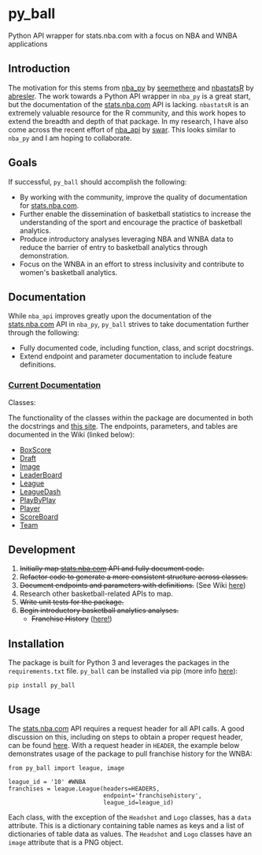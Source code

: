 # py_ball
Python API wrapper for stats.nba.com with a focus on NBA and WNBA applications

## Introduction

The motivation for this stems from [nba_py](https://github.com/seemethere/nba_py) by [seemethere](https://github.com/seemethere) and [nbastatsR](https://github.com/abresler/nbastatR) by [abresler](https://github.com/abresler). The work towards a Python API wrapper in `nba_py` is a great start, but the documentation of the [stats.nba.com](https://stats.nba.com) API is lacking. `nbastatsR` is an extremely valuable resource for the R community, and this work hopes to extend the breadth and depth of that package. In my research, I have also come across the recent effort of [nba_api](https://github.com/swar/nba_api) by [swar](https://github.com/swar). This looks similar to `nba_py` and I am hoping to collaborate.

## Goals

If successful, `py_ball` should accomplish the following:
- By working with the community, improve the quality of documentation for [stats.nba.com](https://stats.nba.com).
- Further enable the dissemination of basketball statistics to increase the understanding of the sport and encourage the practice of basketball analytics.
- Produce introductory analyses leveraging NBA and WNBA data to reduce the barrier of entry to basketball analytics through demonstration.
- Focus on the WNBA in an effort to stress inclusivity and contribute to women's basketball analytics.

## Documentation

While `nba_api` improves greatly upon the documentation of the [stats.nba.com](https://stats.nba.com) API in `nba_py`, `py_ball` strives to take documentation further through the following:
- Fully documented code, including function, class, and script docstrings.
- Extend endpoint and parameter documentation to include feature definitions.

### [Current Documentation](https://github.com/basketballrelativity/py_ball/wiki)

Classes:

The functionality of the classes within the package are documented in both the docstrings and [this site](https://basketballrelativity.github.io/py_ball/_build/html/index.html). The endpoints, parameters, and tables are documented in the Wiki (linked below):

- [BoxScore](https://github.com/basketballrelativity/py_ball/wiki/BoxScore)
- [Draft](https://github.com/basketballrelativity/py_ball/wiki/Draft)
- [Image](https://github.com/basketballrelativity/py_ball/wiki/Image)
- [LeaderBoard](https://github.com/basketballrelativity/py_ball/wiki/LeaderBoard)
- [League](https://github.com/basketballrelativity/py_ball/wiki/League)
- [LeagueDash](https://github.com/basketballrelativity/py_ball/wiki/LeagueDash)
- [PlayByPlay](https://github.com/basketballrelativity/py_ball/wiki/PlayByPlay)
- [Player](https://github.com/basketballrelativity/py_ball/wiki/Player)
- [ScoreBoard](https://github.com/basketballrelativity/py_ball/wiki/ScoreBoard)
- [Team](https://github.com/basketballrelativity/py_ball/wiki/Team)

## Development

1. ~~Initially map [stats.nba.com](https://stats.nba.com) API and fully document code.~~
2. ~~Refactor code to generate a more consistent structure across classes.~~
3. ~~Document endpoints and parameters with definitions.~~ (See Wiki [here](https://github.com/basketballrelativity/py_ball/wiki))
4. Research other basketball-related APIs to map.
5. ~~Write unit tests for the package.~~
6. ~~Begin introductory basketball analytics analyses.~~
    - ~~Franchise History~~ ([here!](https://github.com/basketballrelativity/franchise_history))

## Installation

The package is built for Python 3 and leverages the packages in the `requirements.txt` file. `py_ball` can be installed via pip (more info [here](https://pypi.org/project/py-ball/)):
```
pip install py_ball
```

## Usage

The [stats.nba.com](https://stats.nba.com) API requires a request header for all API calls. A good discussion on this, including on steps to obtain a proper request header, can be found [here](https://stackoverflow.com/questions/46781563/how-to-obtain-a-json-response-from-the-stats-nba-com-api). With a request header in `HEADER`, the example below demonstrates usage of the package to pull franchise history for the WNBA:

```
from py_ball import league, image

league_id = '10' #WNBA
franchises = league.League(headers=HEADERS,
                           endpoint='franchisehistory',
                           league_id=league_id)
```

Each class, with the exception of the `Headshot` and `Logo` classes, has a `data` attribute. This is a dictionary containing table names as keys and a list of dictionaries of table data as values. The `Headshot` and `Logo` classes have an `image` attribute that is a PNG object.
